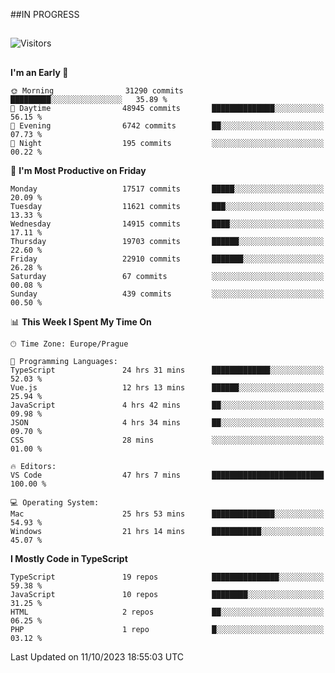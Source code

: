 ##IN PROGRESS
##
![Visitors](https://komarev.com/ghpvc/?username=petrbui&style=for-the-badge&label=Visitors+👀)



##
<!--
[![My GitHub stats](https://github-readme-stats.vercel.app/api?username=petrbui&theme=github_dark)](https://github.com/anuraghazra/github-readme-stats)

[![My wakatime stats](https://github-readme-stats.vercel.app/api/wakatime?username=petrbui&theme=github_dark)](https://github.com/anuraghazra/github-readme-stats)
-->
<!--START_SECTION:waka-->
**I'm an Early 🐤** 

```text
🌞 Morning                31290 commits       █████████░░░░░░░░░░░░░░░░   35.89 % 
🌆 Daytime                48945 commits       ██████████████░░░░░░░░░░░   56.15 % 
🌃 Evening                6742 commits        ██░░░░░░░░░░░░░░░░░░░░░░░   07.73 % 
🌙 Night                  195 commits         ░░░░░░░░░░░░░░░░░░░░░░░░░   00.22 % 
```
📅 **I'm Most Productive on Friday** 

```text
Monday                   17517 commits       █████░░░░░░░░░░░░░░░░░░░░   20.09 % 
Tuesday                  11621 commits       ███░░░░░░░░░░░░░░░░░░░░░░   13.33 % 
Wednesday                14915 commits       ████░░░░░░░░░░░░░░░░░░░░░   17.11 % 
Thursday                 19703 commits       ██████░░░░░░░░░░░░░░░░░░░   22.60 % 
Friday                   22910 commits       ███████░░░░░░░░░░░░░░░░░░   26.28 % 
Saturday                 67 commits          ░░░░░░░░░░░░░░░░░░░░░░░░░   00.08 % 
Sunday                   439 commits         ░░░░░░░░░░░░░░░░░░░░░░░░░   00.50 % 
```


📊 **This Week I Spent My Time On** 

```text
🕑︎ Time Zone: Europe/Prague

💬 Programming Languages: 
TypeScript               24 hrs 31 mins      █████████████░░░░░░░░░░░░   52.03 % 
Vue.js                   12 hrs 13 mins      ██████░░░░░░░░░░░░░░░░░░░   25.94 % 
JavaScript               4 hrs 42 mins       ██░░░░░░░░░░░░░░░░░░░░░░░   09.98 % 
JSON                     4 hrs 34 mins       ██░░░░░░░░░░░░░░░░░░░░░░░   09.70 % 
CSS                      28 mins             ░░░░░░░░░░░░░░░░░░░░░░░░░   01.00 % 

🔥 Editors: 
VS Code                  47 hrs 7 mins       █████████████████████████   100.00 % 

💻 Operating System: 
Mac                      25 hrs 53 mins      ██████████████░░░░░░░░░░░   54.93 % 
Windows                  21 hrs 14 mins      ███████████░░░░░░░░░░░░░░   45.07 % 
```

**I Mostly Code in TypeScript** 

```text
TypeScript               19 repos            ███████████████░░░░░░░░░░   59.38 % 
JavaScript               10 repos            ████████░░░░░░░░░░░░░░░░░   31.25 % 
HTML                     2 repos             ██░░░░░░░░░░░░░░░░░░░░░░░   06.25 % 
PHP                      1 repo              █░░░░░░░░░░░░░░░░░░░░░░░░   03.12 % 
```




 Last Updated on 11/10/2023 18:55:03 UTC
<!--END_SECTION:waka-->
